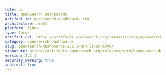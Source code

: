 ```yaml
---
role: ui
title: OpenSearch Dashboards
artifact_id: opensearch-dashboards-min
architecture: arm64
platform: linux
type: targz
artifact_url: https://artifacts.opensearch.org/releases/core/opensearch-dashboards/2.2.1/opensearch-dashboards-min-2.2.1-linux-arm64.tar.gz
category: opensearch-dashboards
slug: opensearch-dashboards-2.2.1-min-linux-arm64
signature: https://artifacts.opensearch.org/releases/core/opensearch-dashboards/2.2.1/opensearch-dashboards-min-2.2.1-linux-arm64.tar.gz.sig
version: 2.2.1
security_warning: true
indirect: true
---
```

